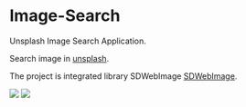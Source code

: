 # Image-Search
Unsplash Image Search Application. <p>
Search image in
<a href="https://unsplash.com/">unsplash</a>. <p>
The project is integrated library SDWebImage
<a href="https://github.com/SDWebImage/SDWebImage">SDWebImage</a>. <p>
<img src="http://www.picshare.ru/uploads/190920/fBH11dIA9S.png" border="0"/></a>
<img src="http://www.picshare.ru/uploads/190920/Bj93dfa988.png" border="0"/></a>
